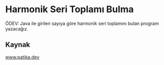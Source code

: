 # Harmonik Seri Toplamı Bulma
ÖDEV: Java ile girilen sayıya göre harmonik seri toplamını bulan program yazacağız.
## Kaynak
www.patika.dev
